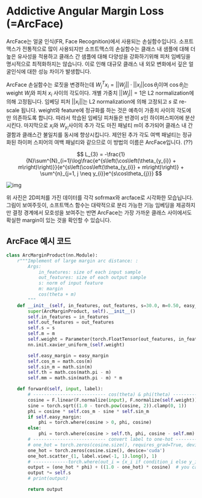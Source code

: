 
# Addictive Angular Margin Loss (=ArcFace)

ArcFace는 얼굴 인식(FR, Face Recognition)에서 사용되는 손실함수입니다. 소프트맥스가 전통적으로 많이 사용되지만 소프트맥스의 손실함수는 클래스 내 샘플에 대해 더 높은 유사성을 적용하고 클래스 간 샘플에 대해 다양성을 강화하기위해 피처 임베딩을 명시적으로 최적화하지는 않습니다. 이로 인해 대규모 클래스 내 외모 변화에서 깊은 얼굴인식에 대한 성능 차이가 발생합니다.


ArcFace 손실함수는 로짓을 변경하는데 $W^T_j x_i = ||W_j|| \cdot ||x_i|| \cos{\theta_j}$이며 $\cos{\theta_j}$는 weight $W_j$와 피처 $x_i$ 사이의 각도이다. 개별 가중치 $||W_j||=1$은 L2 normalization에 의해 고정됩니다. 임베딩 피처 $||x_i||$는 L2 normalization에 의해 고정되고 $s$ 로 re-scale 됩니다. weight와 feature에 정규화를 하는 것은 예측이 가중치 사이의 각도에만 의존하도록 합니다. 따라서 학습된 임베딩 피처들은 반경이 $s$인 하이퍼스피어에 분산시킨다. 마지막으로 $x_i$와 $W_{y_i}$사이의 추가 각도 마진 패널티 m이 추가되어 클래스 내 간결함과 클래스간 불일치를 동시에 향상시킵니다. 제안된 추가 각도 여백 패널티는 정규화된 하이퍼 스피어의 여백 패널티와 같으므로 이 방법의 이름은 ArcFace입니다. (??)

$$ L_{3} = -\frac{1}{N}\sum^{N}_{i=1}\log\frac{e^{s\left(\cos\left(\theta_{y_{i}} + m\right)\right)}}{e^{s\left(\cos\left(\theta_{y_{i}} + m\right)\right)} + \sum^{n}_{j=1, j \neq y_{i}}e^{s\cos\theta_{j}}}
 $$

![img](https://paperswithcode.com/media/methods/Screen_Shot_2020-08-04_at_2.17.31_PM_bCJokL9.png)

위 사진은 2D피처를 가진 데이터를 각각 sofrmax와 arcface로 시각화한 모습닙니다. 그림이 보여주듯이, 소프트맥스 함수는 대략적으로 분리 가능한 기능 임베딩을 제공하지만 결정 경계에서 모호성을 보여주는 반면 ArcFace는 가장 가까운 클래스 사이에서도 확실한 margin이 있는 것을 확인할 수 있습니다.

## ArcFace 예시 코드

```python
class ArcMarginProduct(nn.Module):
    r"""Implement of large margin arc distance: :
        Args:
            in_features: size of each input sample
            out_features: size of each output sample
            s: norm of input feature
            m: margin
            cos(theta + m)
        """
    def __init__(self, in_features, out_features, s=30.0, m=0.50, easy_margin=False):
        super(ArcMarginProduct, self).__init__()
        self.in_features = in_features
        self.out_features = out_features
        self.s = s
        self.m = m
        self.weight = Parameter(torch.FloatTensor(out_features, in_features))
        nn.init.xavier_uniform_(self.weight)

        self.easy_margin = easy_margin
        self.cos_m = math.cos(m)
        self.sin_m = math.sin(m)
        self.th = math.cos(math.pi - m)
        self.mm = math.sin(math.pi - m) * m

    def forward(self, input, label):
        # --------------------------- cos(theta) & phi(theta) ---------------------------
        cosine = F.linear(F.normalize(input), F.normalize(self.weight))
        sine = torch.sqrt((1.0 - torch.pow(cosine, 2)).clamp(0, 1))
        phi = cosine * self.cos_m - sine * self.sin_m
        if self.easy_margin:
            phi = torch.where(cosine > 0, phi, cosine)
        else:
            phi = torch.where(cosine > self.th, phi, cosine - self.mm)
        # --------------------------- convert label to one-hot ---------------------------
        # one_hot = torch.zeros(cosine.size(), requires_grad=True, device='cuda')
        one_hot = torch.zeros(cosine.size(), device='cuda')
        one_hot.scatter_(1, label.view(-1, 1).long(), 1)
        # -------------torch.where(out_i = {x_i if condition_i else y_i) -------------
        output = (one_hot * phi) + ((1.0 - one_hot) * cosine)  # you can use torch.where if your torch.__version__ is 0.4
        output *= self.s
        # print(output)

        return output
```

